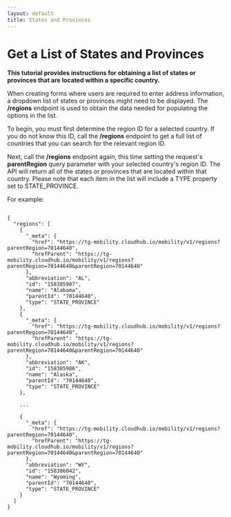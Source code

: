 ```yaml
---
layout: default
title: States and Provinces
---
```



# Get a List of States and Provinces

**This tutorial provides instructions for obtaining a list of states or provinces that are located within a specific country.**

When creating forms where users are required to enter address information, a dropdown list of states or provinces might need to be displayed. The **/regions** endpoint is used to obtain the data needed for populating the options in the list. 

To begin, you must first determine the region ID for a selected country. If you do not know this ID, call the **/regions** endpoint to get a full list of countries that you can search for the relevant region ID.

Next, call the **/regions** endpoint again, this time setting the request's **parentRegion** query parameter with your selected country's region ID. The API will return all of the states or provinces that are located within that country. Please note that each item in the list will include a TYPE property set to STATE_PROVINCE.

For example:


```

{
  "regions": [
    {
      "_meta": {
        "href": "https://tg-mobility.cloudhub.io/mobility/v1/regions?parentRegion=70144640",
        "hrefParent": "https://tg-mobility.cloudhub.io/mobility/v1/regions?parentRegion=70144640&parentRegion=70144640"
      },
      "abbreviation": "AL",
      "id": "158385987",
      "name": "Alabama",
      "parentId": "70144640",
      "type": "STATE_PROVINCE"
    },
    {
      "_meta": {
        "href": "https://tg-mobility.cloudhub.io/mobility/v1/regions?parentRegion=70144640",
        "hrefParent": "https://tg-mobility.cloudhub.io/mobility/v1/regions?parentRegion=70144640&parentRegion=70144640"
      },
      "abbreviation": "AK",
      "id": "158385986",
      "name": "Alaska",
      "parentId": "70144640",
      "type": "STATE_PROVINCE"
    },

    ... 

    {
      "_meta": {
        "href": "https://tg-mobility.cloudhub.io/mobility/v1/regions?parentRegion=70144640",
        "hrefParent": "https://tg-mobility.cloudhub.io/mobility/v1/regions?parentRegion=70144640&parentRegion=70144640"
      },
      "abbreviation": "WY",
      "id": "158386042",
      "name": "Wyoming",
      "parentId": "70144640",
      "type": "STATE_PROVINCE"
    }
  ]
}

```
